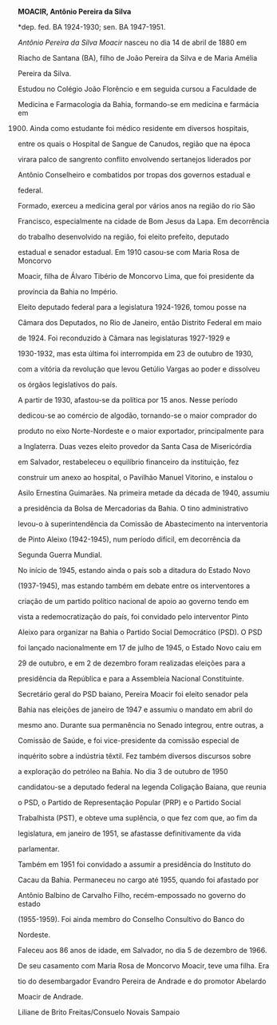 **MOACIR, Antônio Pereira da Silva**



\*dep. fed. BA 1924-1930; sen. BA 1947-1951.



*Antônio Pereira da Silva Moacir* nasceu no dia 14 de abril de 1880 em

Riacho de Santana (BA), filho de João Pereira da Silva e de Maria Amélia

Pereira da Silva.



Estudou no Colégio João Florêncio e em seguida cursou a Faculdade de

Medicina e Farmacologia da Bahia, formando-se em medicina e farmácia em

1900. Ainda como estudante foi médico residente em diversos hospitais,

entre os quais o Hospital de Sangue de Canudos, região que na época

virara palco de sangrento conflito envolvendo sertanejos liderados por

Antônio Conselheiro e combatidos por tropas dos governos estadual e

federal.



Formado, exerceu a medicina geral por vários anos na região do rio São

Francisco, especialmente na cidade de Bom Jesus da Lapa. Em decorrência

do trabalho desenvolvido na região, foi eleito prefeito, deputado

estadual e senador estadual. Em 1910 casou-se com Maria Rosa de Moncorvo

Moacir, filha de Álvaro Tibério de Moncorvo Lima, que foi presidente da

província da Bahia no Império.



Eleito deputado federal para a legislatura 1924-1926, tomou posse na

Câmara dos Deputados, no Rio de Janeiro, então Distrito Federal em maio

de 1924. Foi reconduzido à Câmara nas legislaturas 1927-1929 e

1930-1932, mas esta última foi interrompida em 23 de outubro de 1930,

com a vitória da revolução que levou Getúlio Vargas ao poder e dissolveu

os órgãos legislativos do país.



A partir de 1930, afastou-se da política por 15 anos. Nesse período

dedicou-se ao comércio de algodão, tornando-se o maior comprador do

produto no eixo Norte-Nordeste e o maior exportador, principalmente para

a Inglaterra. Duas vezes eleito provedor da Santa Casa de Misericórdia

em Salvador, restabeleceu o equilíbrio financeiro da instituição, fez

construir um anexo ao hospital, o Pavilhão Manuel Vitorino, e instalou o

Asilo Ernestina Guimarães. Na primeira metade da década de 1940, assumiu

a presidência da Bolsa de Mercadorias da Bahia. O tino administrativo

levou-o à superintendência da Comissão de Abastecimento na interventoria

de Pinto Aleixo (1942-1945), num período difícil, em decorrência da

Segunda Guerra Mundial.



No início de 1945, estando ainda o país sob a ditadura do Estado Novo

(1937-1945), mas estando também em debate entre os interventores a

criação de um partido político nacional de apoio ao governo tendo em

vista a redemocratização do país, foi convidado pelo interventor Pinto

Aleixo para organizar na Bahia o Partido Social Democrático (PSD). O PSD

foi lançado nacionalmente em 17 de julho de 1945, o Estado Novo caiu em

29 de outubro, e em 2 de dezembro foram realizadas eleições para a

presidência da República e para a Assembleia Nacional Constituinte.

Secretário geral do PSD baiano, Pereira Moacir foi eleito senador pela

Bahia nas eleições de janeiro de 1947 e assumiu o mandato em abril do

mesmo ano. Durante sua permanência no Senado integrou, entre outras, a

Comissão de Saúde, e foi vice-presidente da comissão especial de

inquérito sobre a indústria têxtil. Fez também diversos discursos sobre

a exploração do petróleo na Bahia. No dia 3 de outubro de 1950

candidatou-se a deputado federal na legenda Coligação Baiana, que reunia

o PSD, o Partido de Representação Popular (PRP) e o Partido Social

Trabalhista (PST), e obteve uma suplência, o que fez com que, ao fim da

legislatura, em janeiro de 1951, se afastasse definitivamente da vida

parlamentar.



Também em 1951 foi convidado a assumir a presidência do Instituto do

Cacau da Bahia. Permaneceu no cargo até 1955, quando foi afastado por

Antônio Balbino de Carvalho Filho, recém-empossado no governo do estado

(1955-1959). Foi ainda membro do Conselho Consultivo do Banco do

Nordeste.



Faleceu aos 86 anos de idade, em Salvador, no dia 5 de dezembro de 1966.



De seu casamento com Maria Rosa de Moncorvo Moacir, teve uma filha. Era

tio do desembargador Evandro Pereira de Andrade e do promotor Abelardo

Moacir de Andrade.



Liliane de Brito Freitas/Consuelo Novais Sampaio



